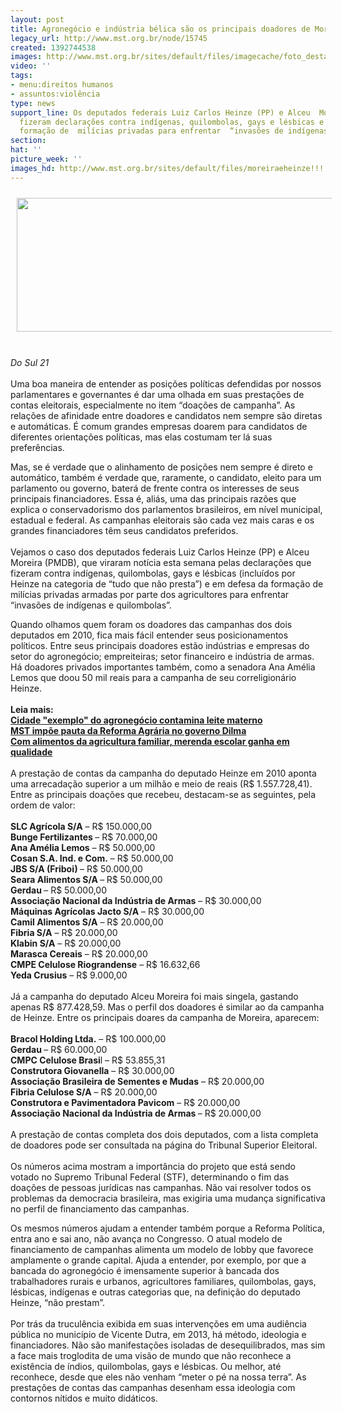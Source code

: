 ```yaml
---
layout: post
title: Agronegócio e indústria bélica são os principais doadores de Moreira e Heinze
legacy_url: http://www.mst.org.br/node/15745
created: 1392744538
images: http://www.mst.org.br/sites/default/files/imagecache/foto_destaque/moreiraeheinze!!!.jpg
video: ''
tags:
- menu:direitos humanos
- assuntos:violência
type: news
support_line: Os deputados federais Luiz Carlos Heinze (PP) e Alceu  Moreira (PMDB)
  fizeram declarações contra indígenas, quilombolas, gays e lésbicas e em defesa da
  formação de  milícias privadas para enfrentar  “invasões de indígenas e quilombolas”.
section: 
hat: ''
picture_week: ''
images_hd: http://www.mst.org.br/sites/default/files/moreiraeheinze!!!.jpg
---
```

<p><img alt="" src="http://www.mst.org.br/sites/default/files/moreiraeheinze.jpg" style="margin: 10px;" height="214" width="600"></p><p><br><em>Do Sul 21</em><br><br>Uma boa maneira de entender as posições políticas defendidas por nossos parlamentares e governantes é dar uma olhada em suas prestações de contas eleitorais, especialmente no item “doações de campanha”. As relações de afinidade entre doadores e candidatos nem sempre são diretas e automáticas. É comum grandes empresas doarem para candidatos de diferentes orientações políticas, mas elas costumam ter lá suas preferências.</p><p>Mas, se é verdade que o alinhamento de posições nem sempre é direto e automático, também é verdade que, raramente, o candidato, eleito para um parlamento ou governo, baterá de frente contra os interesses de seus principais financiadores. Essa é, aliás, uma das principais razões que explica o conservadorismo dos parlamentos brasileiros, em nível municipal, estadual e federal. As campanhas eleitorais são cada vez mais caras e os grandes financiadores têm seus candidatos preferidos.<br><br>Vejamos o caso dos deputados federais Luiz Carlos Heinze (PP) e Alceu Moreira (PMDB), que viraram notícia esta semana pelas declarações que fizeram contra indígenas, quilombolas, gays e lésbicas (incluídos por Heinze na categoria de “tudo que não presta”) e em defesa da formação de milícias privadas armadas por parte dos agricultores para enfrentar “invasões de indígenas e quilombolas”.</p><p>Quando olhamos quem foram os doadores das campanhas dos dois deputados em 2010, fica mais fácil entender seus posicionamentos políticos. Entre seus principais doadores estão indústrias e empresas do setor do agronegócio; empreiteiras; setor financeiro e indústria de armas. Há doadores privados importantes também, como a senadora Ana Amélia Lemos que doou 50 mil reais para a campanha de seu correligionário Heinze.<br><br><strong>Leia mais:<br><a href="http://www.mst.org.br/node/15738">Cidade "exemplo" do agronegócio contamina leite materno <br></a></strong><a href="http://www.mst.org.br/node/15722"><strong>MST impõe pauta da Reforma Agrária no governo Dilma <br></strong></a><a href="http://www.mst.org.br/node/15742"><strong>Com alimentos da agricultura familiar, merenda escolar ganha em qualidade </strong></a><a href="http://www.mst.org.br/node/15742"><strong><br></strong></a><br>A prestação de contas da campanha do deputado Heinze em 2010 aponta uma arrecadação superior a um milhão e meio de reais (R$ 1.557.728,41). Entre as principais doações que recebeu, destacam-se as seguintes, pela ordem de valor:<br><br><strong>SLC Agrícola S/A</strong> – R$ 150.000,00<br><strong>Bunge Fertilizantes </strong>– R$ 70.000,00<br><strong>Ana Amélia Lemos</strong> – R$ 50.000,00<br><strong>Cosan S.A. Ind. e Com.</strong> – R$ 50.000,00<br><strong>JBS S/A (Friboi) </strong>– R$ 50.000,00<br><strong>Seara Alimentos S/A </strong>–<strong> </strong>R$ 50.000,00<strong><br>Gerdau </strong>– R$ 50.000,00<br><strong>Associação Nacional da Indústria de Armas</strong> – R$ 30.000,00<br><strong>Máquinas Agrícolas Jacto S/A</strong> – R$ 30.000,00<br><strong>Camil Alimentos S/A</strong> – R$ 20.000,00<br><strong>Fibria S/A</strong> – R$ 20.000,00<br><strong>Klabin S/A</strong> – R$ 20.000,00<br><strong>Marasca Cereais</strong> – R$ 20.000,00<br><strong>CMPE Celulose Riograndense</strong> – R$ 16.632,66<br><strong>Yeda Crusius</strong> – R$ 9.000,00<br><br>Já a campanha do deputado Alceu Moreira foi mais singela, gastando apenas R$ 877.428,59. Mas o perfil dos doadores é similar ao da campanha de Heinze. Entre os principais doares da campanha de Moreira, aparecem:<br><br><strong>Bracol Holding Ltda.</strong> – R$ 100.000,00<br><strong>Gerdau </strong>– R$ 60.000,00<br><strong>CMPC Celulose Brasi</strong>l – R$ 53.855,31<br><strong>Construtora Giovanella</strong> – R$ 30.000,00<br><strong>Associação Brasileira de Sementes e Mudas</strong> – R$ 20.000,00<br><strong>Fibria Celulose S/A</strong> – R$ 20.000,00<br><strong>Construtora e Pavimentadora Pavicom</strong> – R$ 20.000,00<br><strong>Associação Nacional da Indústria de Armas </strong>– R$ 20.000,00<br><br>A prestação de contas completa dos dois deputados, com a lista completa de doadores pode ser consultada na página do Tribunal Superior Eleitoral.<br><br>Os números acima mostram a importância do projeto que está sendo votado no Supremo Tribunal Federal (STF), determinando o fim das doações de pessoas jurídicas nas campanhas. Não vai resolver todos os problemas da democracia brasileira, mas exigiria uma mudança significativa no perfil de financiamento das campanhas.</p><p>Os mesmos números ajudam a entender também porque a Reforma Política, entra ano e sai ano, não avança no Congresso. O atual modelo de financiamento de campanhas alimenta um modelo de lobby que favorece amplamente o grande capital. Ajuda a entender, por exemplo, por que a bancada do agronegócio é imensamente superior à bancada dos trabalhadores rurais e urbanos, agricultores familiares, quilombolas, gays, lésbicas, indígenas e outras categorias que, na definição do deputado Heinze, “não prestam”.<br><br>Por trás da truculência exibida em suas intervenções em uma audiência pública no município de Vicente Dutra, em 2013, há método, ideologia e financiadores. Não são manifestações isoladas de desequilibrados, mas sim a face mais troglodita de uma visão de mundo que não reconhece a existência de índios, quilombolas, gays e lésbicas. Ou melhor, até reconhece, desde que eles não venham “meter o pé na nossa terra”. As prestações de contas das campanhas desenham essa ideologia com contornos nítidos e muito didáticos.</p>
